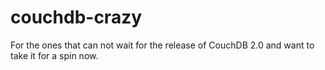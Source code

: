 # couchdb-crazy

For the ones that can not wait for the release of CouchDB 2.0 and want to take
it for a spin now.
